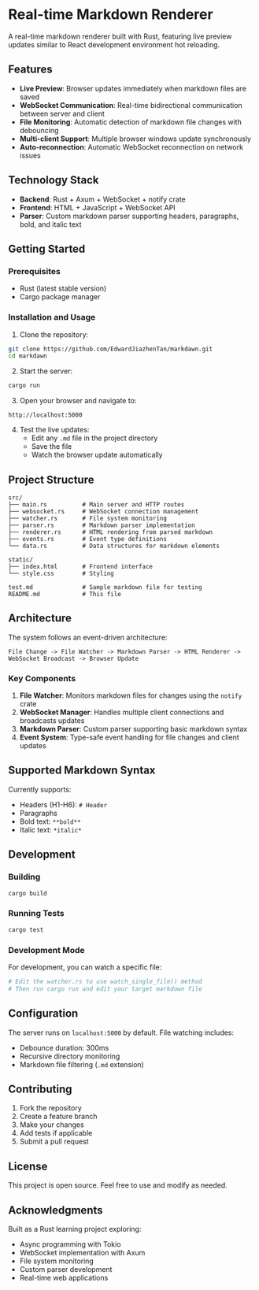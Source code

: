 # Real-time Markdown Renderer

A real-time markdown renderer built with Rust, featuring live preview updates similar to React development environment hot reloading.

## Features

- **Live Preview**: Browser updates immediately when markdown files are saved
- **WebSocket Communication**: Real-time bidirectional communication between server and client
- **File Monitoring**: Automatic detection of markdown file changes with debouncing
- **Multi-client Support**: Multiple browser windows update synchronously
- **Auto-reconnection**: Automatic WebSocket reconnection on network issues

## Technology Stack

- **Backend**: Rust + Axum + WebSocket + notify crate
- **Frontend**: HTML + JavaScript + WebSocket API
- **Parser**: Custom markdown parser supporting headers, paragraphs, bold, and italic text

## Getting Started

### Prerequisites

- Rust (latest stable version)
- Cargo package manager

### Installation and Usage

1. Clone the repository:
```bash
git clone https://github.com/EdwardJiazhenTan/markdawn.git
cd markdawn
```

2. Start the server:
```bash
cargo run
```

3. Open your browser and navigate to:
```
http://localhost:5000
```

4. Test the live updates:
   - Edit any `.md` file in the project directory
   - Save the file
   - Watch the browser update automatically

## Project Structure

```
src/
├── main.rs          # Main server and HTTP routes
├── websocket.rs     # WebSocket connection management
├── watcher.rs       # File system monitoring
├── parser.rs        # Markdown parser implementation
├── renderer.rs      # HTML rendering from parsed markdown
├── events.rs        # Event type definitions
└── data.rs          # Data structures for markdown elements

static/
├── index.html       # Frontend interface
└── style.css        # Styling

test.md              # Sample markdown file for testing
README.md            # This file
```

## Architecture

The system follows an event-driven architecture:

```
File Change -> File Watcher -> Markdown Parser -> HTML Renderer -> WebSocket Broadcast -> Browser Update
```

### Key Components

1. **File Watcher**: Monitors markdown files for changes using the `notify` crate
2. **WebSocket Manager**: Handles multiple client connections and broadcasts updates
3. **Markdown Parser**: Custom parser supporting basic markdown syntax
4. **Event System**: Type-safe event handling for file changes and client updates

## Supported Markdown Syntax

Currently supports:
- Headers (H1-H6): `# Header`
- Paragraphs
- Bold text: `**bold**`
- Italic text: `*italic*`

## Development

### Building

```bash
cargo build
```

### Running Tests

```bash
cargo test
```

### Development Mode

For development, you can watch a specific file:

```bash
# Edit the watcher.rs to use watch_single_file() method
# Then run cargo run and edit your target markdown file
```

## Configuration

The server runs on `localhost:5000` by default. File watching includes:
- Debounce duration: 300ms
- Recursive directory monitoring
- Markdown file filtering (`.md` extension)

## Contributing

1. Fork the repository
2. Create a feature branch
3. Make your changes
4. Add tests if applicable
5. Submit a pull request

## License

This project is open source. Feel free to use and modify as needed.

## Acknowledgments

Built as a Rust learning project exploring:
- Async programming with Tokio
- WebSocket implementation with Axum
- File system monitoring
- Custom parser development
- Real-time web applications